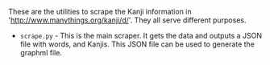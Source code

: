 These are the utilities to scrape the Kanji information in
'http://www.manythings.org/kanji/d/'. They all serve different purposes.

* `scrape.py` - This is the main scraper. It gets the data and outputs a JSON file with
  words, and Kanjis. This JSON file can be used to generate the graphml file.
